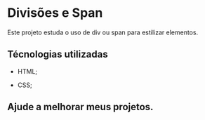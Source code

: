 # Divisões e Span

Este projeto estuda o uso de div ou span para estilizar elementos.

## Técnologias utilizadas

- HTML;

- CSS;

## Ajude a melhorar meus projetos.
